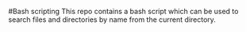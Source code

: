 #Bash scripting
This repo contains a bash script which can be used to search files and directories by name from the current directory.
